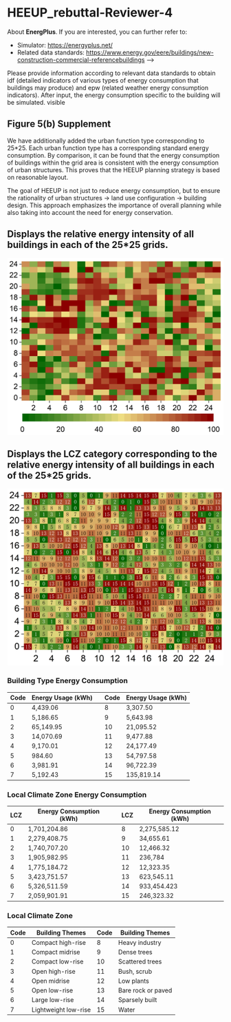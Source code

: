 # HEEUP_rebuttal-Reviewer-4

About **EnergPlus**. If you are interested, you can further refer to:
- Simulator: https://energyplus.net/
- Related data standards: https://www.energy.gov/eere/buildings/new-construction-commercial-referencebuildings -->
  
Please provide information according to relevant data standards to obtain idf (detailed indicators of various types of energy consumption that buildings may produce) and epw (related weather energy consumption indicators). After input, the energy consumption specific to the building will be simulated. visible


## Figure 5(b) Supplement
We have additionally added the urban function type corresponding to 25*25. Each urban function type has a corresponding standard energy consumption. By comparison, it can be found that the energy consumption of buildings within the grid area is consistent with the energy consumption of urban structures. This proves that the HEEUP planning strategy is based on reasonable layout.

The goal of HEEUP is not just to reduce energy consumption, but to ensure the rationality of urban structures → land use configuration → building design. This approach emphasizes the importance of overall planning while also taking into account the need for energy conservation.

## Displays the relative energy intensity of all buildings in each of the 25*25 grids.

![alt text](Energy.png)


## Displays the LCZ category corresponding to the relative energy intensity of all buildings in each of the 25*25 grids.
![alt text](LCZ.png)

### Building Type Energy Consumption

| Code | Energy Usage (kWh) | | Code | Energy Usage (kWh) |
|------|--------------------|-|------|--------------------|
| 0    | 4,439.06           | | 8    | 3,307.50           |
| 1    | 5,186.65           | | 9    | 5,643.98           |
| 2    | 65,149.95          | | 10   | 21,095.52          |
| 3    | 14,070.69          | | 11   | 9,477.88           |
| 4    | 9,170.01           | | 12   | 24,177.49          |
| 5    | 984.60             | | 13   | 54,797.58          |
| 6    | 3,981.91           | | 14   | 96,722.39          |
| 7    | 5,192.43           | | 15   | 135,819.14         |



### Local Climate Zone Energy Consumption

| LCZ  | Energy Consumption (kWh) | | LCZ  | Energy Consumption (kWh) |
|------|---------------------------|-|------|---------------------------|
| 0    | 1,701,204.86              | | 8    | 2,275,585.12              |
| 1    | 2,279,408.75              | | 9    | 34,655.61                 |
| 2    | 1,740,707.20              | | 10   | 12,466.32                 |
| 3    | 1,905,982.95              | | 11   | 236,784                   |
| 4    | 1,775,184.72              | | 12   | 12,323.35                 |
| 5    | 3,423,751.57              | | 13   | 623,545.11                |
| 6    | 5,326,511.59              | | 14   | 933,454.423               |
| 7    | 2,059,901.91              | | 15   | 246,323.32                |

### Local Climate Zone

| Code | Building Themes        | Code | Building Themes             |
|------|------------------------|------|-----------------------------|
| 0    | Compact high-rise      | 8    | Heavy industry              |
| 1    | Compact midrise        | 9    | Dense trees                 |
| 2    | Compact low-rise       | 10   | Scattered trees             |
| 3    | Open high-rise         | 11   | Bush, scrub                 |
| 4    | Open midrise           | 12   | Low plants                  |
| 5    | Open low-rise          | 13   | Bare rock or paved          |
| 6    | Large low-rise         | 14   | Sparsely built              |
| 7    | Lightweight low-rise   | 15   | Water                       |
